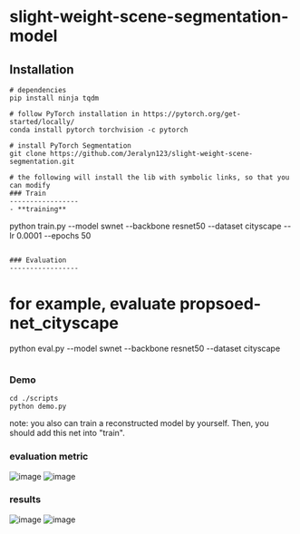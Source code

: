 # slight-weight-scene-segmentation-model

## Installation
```
# dependencies
pip install ninja tqdm

# follow PyTorch installation in https://pytorch.org/get-started/locally/
conda install pytorch torchvision -c pytorch

# install PyTorch Segmentation
git clone https://github.com/Jeralyn123/slight-weight-scene-segmentation.git

# the following will install the lib with symbolic links, so that you can modify
### Train
-----------------
- **training**
```
python train.py --model swnet --backbone resnet50 --dataset cityscape --lr 0.0001 --epochs 50
```

### Evaluation
-----------------
```
# for example, evaluate propsoed-net_cityscape
python eval.py --model swnet --backbone resnet50 --dataset cityscape
```
```
### Demo
```
cd ./scripts
python demo.py 
```
note: you also can train a reconstructed model by yourself. Then, you should add this net into "train". 
### evaluation metric

![image](https://user-images.githubusercontent.com/43395674/159432544-e37ea05a-61e9-4f9d-b0ec-e381845ad900.png)
![image](https://user-images.githubusercontent.com/43395674/159432566-4e79d269-f4ad-4b99-b0e6-ecd7d21a8255.png)

### results

![image](https://user-images.githubusercontent.com/43395674/159432651-2365cf4c-a06d-46d1-83df-994ddd0769fb.png)
![image](https://user-images.githubusercontent.com/43395674/159432664-732faf8e-1f7a-49f1-9c54-607a9270aa1e.png)

